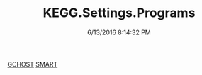 ﻿---
title: KEGG.Settings.Programs
date: 6/13/2016 8:14:32 PM
---

[GCHOST](T-KEGG.Settings.Programs.GCHOST.html)
[SMART](T-KEGG.Settings.Programs.SMART.html)
